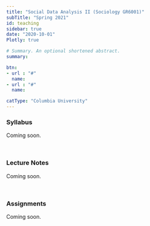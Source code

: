 ```yaml
---
title: "Social Data Analysis II (Sociology GR6001)"
subTitle: "Spring 2021"
id: teaching
sidebar: true
date: "2020-10-01"
Plotly: true

# Summary. An optional shortened abstract.
summary: 

btn:
- url : "#"
  name: 
- url : "#"
  name: 

catType: "Columbia University"
---
```


### Syllabus

Coming soon.  


&nbsp;

### Lecture Notes

Coming soon. 


&nbsp;


### Assignments

Coming soon. 